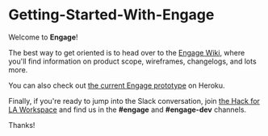 # Getting-Started-With-Engage

Welcome to **Engage**!

The best way to get oriented is to head over to the [Engage Wiki](https://github.com/hackla-engage/Getting-Started-With-Engage/wiki), where you'll find information on product scope, wireframes, changelogs, and lots more.

You can also check out [the current Engage prototype](https://engage-santa-monica.herokuapp.com/#/) on Heroku.

Finally, if you're ready to jump into the Slack conversation, join [the Hack for LA Workspace](https://hackforla-slack.herokuapp.com/) and find us in the **#engage** and **#engage-dev** channels.

Thanks!
